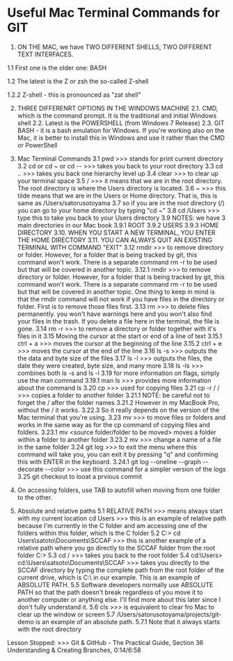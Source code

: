 # Useful Mac Terminal Commands for GIT
1. ON THE MAC, we have TWO DIFFERENT SHELLS, TWO DIFFERENT TEXT INTERFACES.

1.1 First one is the older one: BASH

1.2 The latest is the Z or zsh the so-called Z-shell

1.2.2 Z-shell - this is pronounced as "zat shell"

2. THREE DIFFERENRT OPTIONS IN THE WINDOWS MACHINE
2.1. CMD, which is the command prompt. It is the traditional and initial Windows shell
2.2. Latest is the POWERSHELL (from Windows 7 Release)
2.3. GIT BASH - it is a bash emulation for Windows. If you're working also on the Mac, it is better to install this in Windows and use it rather than the CMD or PowerShell

3. Mac Terminal Commands
3.1 pwd >>> stands for print current directory
3.2 cd or cd ~ or cd -- >>> takes you back to your root directory
3.3 cd .. >>> takes you back one hierarchy level up
3.4 clear >>> to clear up your terminal space
3.5 / >>> it means that we are in the root directory. The root directory is where the Users directory is located.
3.6 ~ >>> this tilde means that we are in the Users or Home directory. That is, this is same as /Users/satorusotoyama
3.7 so if you are in the root directory (/) you can go to your home directory by typing "cd ~"
3.8 cd /Users >>> type this to take you back to your Users directory
3.9 NOTES: we have 3 main directories in our Mac book
3.9.1 ROOT
3.9.2 USERS
3.9.3 HOME DIRECTORY
3.10. WHEN YOU START A NEW TERMINAL, YOU ENTER THE HOME DIRECTORY
3.11. YOU CAN ALWAYS QUIT AN EXISTING TERMINAL WITH COMMAND "EXIT"
3.12 rmdir >>> to remove directory or folder. However, for a folder that is being tracked by git, this command won't work. There is a separate command rm -r to be used but that will be covered in another topic.
3.12.1 rmdir >>> to remove directory or folder. However, for a folder that is being tracked by git, this command won't work. There is a separate command rm -r to be used but that will be covered in another topic. One thing to keep in mind is that the rmdir command will not work if you have files in the directory or folder. First is to remove those files first.
3.13 rm >>> to delete files permanently. you won't have warnings here and you won't also find your files in the trash. If you delete a file here in the terminal, the file is gone.
3.14 rm -r >>> to remove a directory or folder together with it's files in it
3.15 Moving the cursor at the start or end of a line of text
3.15.1 ctrl + a >>> moves the cursor at the beginning of the line
3.15.2 ctrl + e >>> moves the cursor at the end of the line
3.16 ls -s >>> outputs the the data and byte size of the files
3.17 ls -l >>> outputs the files, the date they were created, byte size, and many more
3.18 ls -ls >>> combines both ls -s and ls -l
3.19 for more information on flags, simply use the man command
3.19.1 man ls >>> provides more information about the command ls
3.20 cp <source path> <target path>  >>> used for copying files
3.21 cp -r <folder to be copied>/ <target folder>/ >>> copies a folder to another folder
3.21.1 NOTE: be careful not to forget the / after the folder names
3.21.2 However in my MacBook Pro, without the / it works. 
3.22.3 So it really depends on the version of the Mac terminal that you're using.
3.23 mv >>> to move files or folders and works in the same way as for the cp command of copying files and folders.
3.23.1 mv <source folder/folder to be moved> <target folder> moves a folder within a folder to another folder
3.23.2 mv <current name of file> <new name of file> >>> change a name of a file in the same folder
3.24 git log >>> to exit the menu where this command will take you, you can exit it by pressing "q" and confirming this with ENTER in the keyboard.
3.24.1 git log --oneline --graph --decorate --color  >>> use this command for a simpler version of the logs
3.25 git checkout <paste here the commit id>to looat a prvious commit

4. On accessing folders, use TAB to autofill when moving from one folder to the other.

5. Absolute and relative paths
5.1 RELATIVE PATH >>> means always start with my current location
cd Users >>> this is an example of relative path because I'm currently in the C folder and am accessing one of the folders within this folder, which is the C folder
5.2 C:\> cd Users\satoto\Documents\SCCAF >>> this is another example of a relative path where you go directly to the SCCAF folder from the root folder C:\>
5.3 cd / >>> takes you back to the root folder
5.4 cd:\Users> cd:\Users\satsoto\Documents\SCCAF >>> takes you directly to the SCCAF directory by typing the complete path from the root folder of the current drive, which is C:\ in our example. This is an example of ABSOLUTE PATH.
5.5 Software developers normally use ABSOLUTE PATH so that the path doesn't break regardless of you move it to another computer or anything else. I'll find more about this later since I don't fully understand it.
5.6 cls >>> is equivalent to clear fro Mac to clear up the window or screen
5.7 /Users/satorusotoyama/projects/git-demo is an example of an absolute path. 
5.7.1 Note that it always starts with the root directory

Lesson Stopped: >>> Git & GitHub - The Practical Guide, Section 36 Understanding & Creating Branches, 0:14/6:58

